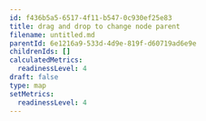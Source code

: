 ```yaml
---
id: f436b5a5-6517-4f11-b547-0c930ef25e83
title: drag and drop to change node parent
filename: untitled.md
parentId: 6e1216a9-533d-4d9e-819f-d60719ad6e9e
childrenIds: []
calculatedMetrics:
  readinessLevel: 4
draft: false
type: map
setMetrics:
  readinessLevel: 4
---
```

